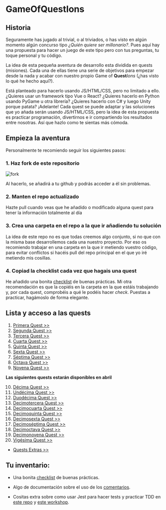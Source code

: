 # GameOfQuestIons

## Historia

Seguramente has jugado al trivial, o al triviados, o has visto en algún momento algún concurso tipo *¿Quién quiere ser millonario?*. Pues aquí hay una propuesta para hacer un juego de este tipo pero con tus preguntas, tu toque personal y tu código.

La idea de esta pequeña aventura de desarrollo esta dividida en quests (misiones). Cada una de ellas tiene una serie de objetivos para empezar desde la nada y acabar con nuestro propio Game of **Quest***Ions* (¿has visto lo qué he hecho aquí?).

Está planteado para hacerlo usando JS/HTML/CSS, pero no limitado a ello. ¿Quieres usar un framework tipo Vue o React? ¿Quieres hacerlo en Python usando PyGame u otra librería? ¿Quieres hacerlo con C# y luego Unity porque patata? ¡Adelante! Cada quest se puede adaptar y las soluciones que yo añada serán usando JS/HTML/CSS, pero la idea de esta propuesta es practicar programación, divertirnos e ir compartiendo los resultados entre nosotras. Así que hazlo como te sientas más cómoda.

## Empieza la aventura

Personalmente te recomiendo seguir los siguientes pasos:

### 1. Haz fork de este repositorio

![fork](https://user-images.githubusercontent.com/112476868/224549293-3fa536fa-dd74-4685-b2ba-b0eb8b2ed740.png)

Al hacerlo, se añadirá a tu github y podrás acceder a él sin problemas.

### 2. Manten el repo actualizado

Hazte pull cuando veas que he añadido o modificado alguna quest para tener la información totalmente al día

### 3. Crea una carpeta en el repo a la que ir añadiendo tu solución

La idea de este repo no es que todas creemos algo conjunto, si no que con la misma base desarrollemos cada una nuestro proyecto. Por eso os recomiendo trabajar en una carpeta en la que ir metiendo vuestro código, para evitar conflictos si hacéis pull del repo principal en el que yo iré metiendo mis cosillas.

### 4. Copiad la checklist cada vez que hagais una quest

He añadido una bonita [checklist](./docs/checklist.md) de buenas prácticas. Mi otra recomendación es que la copiéis en la carpeta en la que estáis trabajando y, por cada quest, comprobéis a qué le podéis hacer *check*. Puestas a practicar, hagámoslo de forma elegante.

## Lista y acceso a las quests

1.	[Primera Quest >>](./docs/quests/quest1.md)
2.  [Segunda Quest >>](./docs/quests/quest2.md)
3.  [Tercera Quest >>](./docs/quests/quest3.md)
4.  [Cuarta Quest >>](./docs/quests/quest4.md)
5.	[Quinta Quest >>](./docs/quests/quest5.md)
6.	[Sexta Quest >>](./docs/quests/quest6.md)
7.  [Séptima Quest >>](./docs/quests/quest7.md)
8.	[Octava Quest >>](./docs/quests/quest8.md) 
9.  [Novena Quest >>](./docs/quests/quest9.md)


**Las siguientes quests estarán disponibles en abril**

10. [Décima Quest >>](./docs/quests/quest10.md)
11.	[Undécima Quest >>](./docs/quests/quest11.md)
12.	[Duodécima Quest >>](./docs/quests/quest12.md)
13.	[Decimotercera Quest >>](./docs/quests/quest13.md)
14.	[Decimocuarta Quest >>](./docs/quests/quest14.md)
15.	[Decimoquinta Quest >>](./docs/quests/quest15.md)
16.	[Decimosexta Quest >>](./docs/quests/quest16.md)
17.	[Decimoséptima Quest >>](./docs/quests/quest17.md)
18.	[Decimoctava Quest >>](./docs/quests/quest18.md)
19.	[Decimonovena Quest >>](./docs/quests/quest19.md)
20. [Vigésima Quest >>](./docs/quests/quest20.md)
*	[Quests Extras >>](./docs/quests/extraQuests.md)


## Tu inventario:

* Una bonita [checklist](./docs/checklist.md) de buenas prácticas.

* Algo de documentación sobre el uso de los [comentarios](./docs/comentarios.md).

* Cositas extra sobre como usar Jest para hacer tests y practicar TDD en [este repo](https://github.com/Marvalero/workshop-introduccion-al-testeo-en-javascript) y [este workshop](https://www.linkedin.com/posts/maria-valero-campa%C3%B1a_javascript-testing-escribirtests-activity-7034491159649394688-YbIi?utm_source=share&utm_medium=member_desktop).
